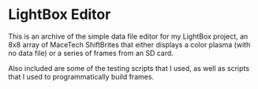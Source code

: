 LightBox Editor
===============

This is an archive of the simple data file editor for my LightBox project, an
8x8 array of MaceTech ShiftBrites that either displays a color plasma (with no
data file) or a series of frames from an SD card.

Also included are some of the testing scripts that I used, as well as scripts
that I used to programmatically build frames.
